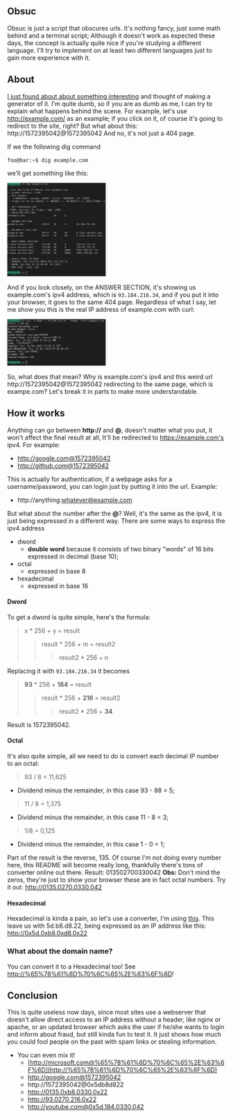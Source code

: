 Obsuc
--------
Obsuc is just a script that obscures urls. It's nothing fancy, just some math behind and a terminal script; Although it doesn't work as expected these days, the concept is actually quite nice if you're studying a different language. I'll try to implement on at least two different languages just to gain more experience with it.

About
--------
[I just found about about something interesting](http://www.pc-help.org/obscure.htm) and thought of making a generator of it.  I'm quite dumb, so if you are as dumb as me, I can try to explain what happens behind the scene.
For example, let's use http://example.com/ as an example; if you click on it, of course it's going to redirect to the site, right? But what about this: http://1572395042@1572395042 
And no, it's not just a 404 page.

If we the following dig command 

```console
foo@bar:~$ dig example.com
```

we'll get  something like this:

<img src="/img/1.png" width="45%" height="45%">


 And if you look closely, on the ANSWER SECTION, it's showing us example.com's ipv4 address, which is ``93.184.216.34``, and if you put it into your browser, it goes to the same 404 page. Regardless of what I say, let me show you this is the real IP address of example.com with curl:

<img src="/img/3.png" width="45%" height="45%">


So, what does that mean? Why is example.com's ipv4 and this weird url http://1572395042@1572395042  redirecting to the same page, which is exampe.com? Let's break it in parts to make more understandable.

## How it works

Anything can go between **http://** and **@**, doesn't matter what you put, it won't affect the final result at all, It'll be redirected to https://example.com's ipv4. 
For example: 
- http://google.com@1572395042 
- http://github.com@1572395042

This is actually for authentication, if a webpage asks for a username/password, you can login just by putting it into the url.
Example:
- http://anything:whatever@example.com

But what about the number after the **@**? Well, it's the same as the ipv4, it is just being expressed in a different way. There are some ways to express the ipv4 address
- dword
	- **double word** because it consists of two binary "words" of 16 bits expressed in decimal (base 10);
- octal
	-  expressed in base 8
- hexadecimal
	- expressed in base 16

#### Dword
To get a dword is quite simple, here's the formula:
> x * 256 + y = result
> >result * 256 + m = result2
> >>result2 * 256 + n

Replacing it with `93.184.216.34` it becomes
> **93**  * 256 + **184** = result
> >result * 256 + **216** = result2
> >>result2 * 256 + **34**

Result is 1572395042.
#### Octal
It's also quite simple, all we need to do is convert each decimal IP number to an octal:
> 93 / 8 = 11,625

- Dividend minus the remainder, in this case 93 - 88 = 5;

> 11 / 8 = 1,375

- Dividend minus the remainder, in this case 11 - 8 = 3;

> 1/8 = 0,125

- Dividend minus the remainder, in this case 1 - 0 = 1;

Part of the result is the reverse, 135. Of course I'm not doing every number here, this README will become really long, thankfully there's tons of converter online out there.
Result: 013502700330042
**Obs:** Don't mind the zeros, they're just to show your browser these are in fact octal numbers. Try it out: http://0135.0270.0330.042

#### Hexadecimal
Hexadecimal is kinda a pain, so let's use a converter, I'm using [this](https://www.rapidtables.com/convert/number/hex-to-decimal.html). This leave us with 5d.b8.d8.22, being expressed as an IP address like this: http://0x5d.0xb8.0xd8.0x22

### What about the domain name?
You can convert it to a Hexadecimal too! See [http://%65%78%61%6D%70%6C%65%2E%63%6F%6D](http://%65%78%61%6D%70%6C%65%2E%63%6F%6D)!

## Conclusion
This is quite useless now days, since most sites use a webserver that doesn't allow direct access to an IP address without a header, like nginx or apache, or an updated browser which asks the user if he/she wants to login and inform about fraud, but still kinda fun to test it. It just shows how much you could fool people on the past with spam links or stealing information.
- You can even mix it!
	- [http://microsoft.com@%65%78%61%6D%70%6C%65%2E%63%6F%6D](http://%65%78%61%6D%70%6C%65%2E%63%6F%6D)
	- http://google.com@1572395042
	- http://1572395042@0x5db8d822
	- http://0135.0xb8.0330.0x22
	- http://93.0270.216.0x22
	- http://youtube.com@0x5d.184.0330.042
